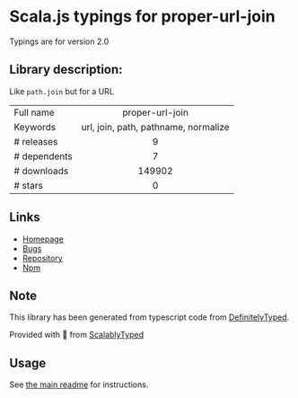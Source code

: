 
# Scala.js typings for proper-url-join

Typings are for version 2.0

## Library description:
Like `path.join` but for a URL

|                    |                 |
| ------------------ | :-------------: |
| Full name          | proper-url-join |
| Keywords           | url, join, path, pathname, normalize |
| # releases         | 9 |
| # dependents       | 7 |
| # downloads        | 149902 |
| # stars            | 0 |

## Links
- [Homepage](https://github.com/moxystudio/js-proper-url-join)
- [Bugs](https://github.com/moxystudio/js-proper-url-join/issues)
- [Repository](https://github.com/moxystudio/js-proper-url-join)
- [Npm](https://www.npmjs.com/package/proper-url-join)
    


## Note
This library has been generated from typescript code from [DefinitelyTyped](https://definitelytyped.org).

Provided with :purple_heart: from [ScalablyTyped](https://github.com/oyvindberg/ScalablyTyped)

## Usage
See [the main readme](../../readme.md) for instructions.


